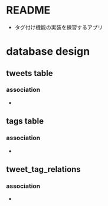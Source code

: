 # README
- タグ付け機能の実装を練習するアプリ

# database design
## tweets table
### association
- 

## tags table
### association
- 

## tweet_tag_relations
### association
- 
